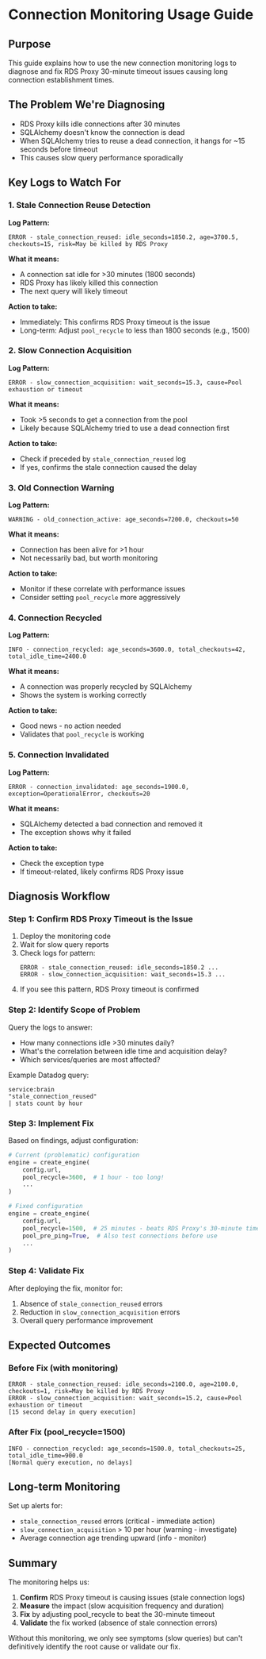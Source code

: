 # Connection Monitoring Usage Guide

## Purpose
This guide explains how to use the new connection monitoring logs to diagnose and fix RDS Proxy 30-minute timeout issues causing long connection establishment times.

## The Problem We're Diagnosing
- RDS Proxy kills idle connections after 30 minutes
- SQLAlchemy doesn't know the connection is dead
- When SQLAlchemy tries to reuse a dead connection, it hangs for ~15 seconds before timeout
- This causes slow query performance sporadically

## Key Logs to Watch For

### 1. Stale Connection Reuse Detection
**Log Pattern:**
```
ERROR - stale_connection_reused: idle_seconds=1850.2, age=3700.5, checkouts=15, risk=May be killed by RDS Proxy
```

**What it means:**
- A connection sat idle for >30 minutes (1800 seconds)
- RDS Proxy has likely killed this connection
- The next query will likely timeout

**Action to take:**
- Immediately: This confirms RDS Proxy timeout is the issue
- Long-term: Adjust `pool_recycle` to less than 1800 seconds (e.g., 1500)

### 2. Slow Connection Acquisition
**Log Pattern:**
```
ERROR - slow_connection_acquisition: wait_seconds=15.3, cause=Pool exhaustion or timeout
```

**What it means:**
- Took >5 seconds to get a connection from the pool
- Likely because SQLAlchemy tried to use a dead connection first

**Action to take:**
- Check if preceded by `stale_connection_reused` log
- If yes, confirms the stale connection caused the delay

### 3. Old Connection Warning
**Log Pattern:**
```
WARNING - old_connection_active: age_seconds=7200.0, checkouts=50
```

**What it means:**
- Connection has been alive for >1 hour
- Not necessarily bad, but worth monitoring

**Action to take:**
- Monitor if these correlate with performance issues
- Consider setting `pool_recycle` more aggressively

### 4. Connection Recycled
**Log Pattern:**
```
INFO - connection_recycled: age_seconds=3600.0, total_checkouts=42, total_idle_time=2400.0
```

**What it means:**
- A connection was properly recycled by SQLAlchemy
- Shows the system is working correctly

**Action to take:**
- Good news - no action needed
- Validates that `pool_recycle` is working

### 5. Connection Invalidated
**Log Pattern:**
```
ERROR - connection_invalidated: age_seconds=1900.0, exception=OperationalError, checkouts=20
```

**What it means:**
- SQLAlchemy detected a bad connection and removed it
- The exception shows why it failed

**Action to take:**
- Check the exception type
- If timeout-related, likely confirms RDS Proxy issue

## Diagnosis Workflow

### Step 1: Confirm RDS Proxy Timeout is the Issue
1. Deploy the monitoring code
2. Wait for slow query reports
3. Check logs for pattern:
   ```
   ERROR - stale_connection_reused: idle_seconds=1850.2 ...
   ERROR - slow_connection_acquisition: wait_seconds=15.3 ...
   ```
4. If you see this pattern, RDS Proxy timeout is confirmed

### Step 2: Identify Scope of Problem
Query the logs to answer:
- How many connections idle >30 minutes daily?
- What's the correlation between idle time and acquisition delay?
- Which services/queries are most affected?

Example Datadog query:
```
service:brain 
"stale_connection_reused" 
| stats count by hour
```

### Step 3: Implement Fix
Based on findings, adjust configuration:

```python
# Current (problematic) configuration
engine = create_engine(
    config.url,
    pool_recycle=3600,  # 1 hour - too long!
    ...
)

# Fixed configuration
engine = create_engine(
    config.url,
    pool_recycle=1500,  # 25 minutes - beats RDS Proxy's 30-minute timeout
    pool_pre_ping=True,  # Also test connections before use
    ...
)
```

### Step 4: Validate Fix
After deploying the fix, monitor for:
1. Absence of `stale_connection_reused` errors
2. Reduction in `slow_connection_acquisition` errors
3. Overall query performance improvement

## Expected Outcomes

### Before Fix (with monitoring)
```
ERROR - stale_connection_reused: idle_seconds=2100.0, age=2100.0, checkouts=1, risk=May be killed by RDS Proxy
ERROR - slow_connection_acquisition: wait_seconds=15.2, cause=Pool exhaustion or timeout
[15 second delay in query execution]
```

### After Fix (pool_recycle=1500)
```
INFO - connection_recycled: age_seconds=1500.0, total_checkouts=25, total_idle_time=900.0
[Normal query execution, no delays]
```

## Long-term Monitoring

Set up alerts for:
- `stale_connection_reused` errors (critical - immediate action)
- `slow_connection_acquisition` > 10 per hour (warning - investigate)
- Average connection age trending upward (info - monitor)

## Summary

The monitoring helps us:
1. **Confirm** RDS Proxy timeout is causing issues (stale connection logs)
2. **Measure** the impact (slow acquisition frequency and duration)
3. **Fix** by adjusting pool_recycle to beat the 30-minute timeout
4. **Validate** the fix worked (absence of stale connection errors)

Without this monitoring, we only see symptoms (slow queries) but can't definitively identify the root cause or validate our fix.